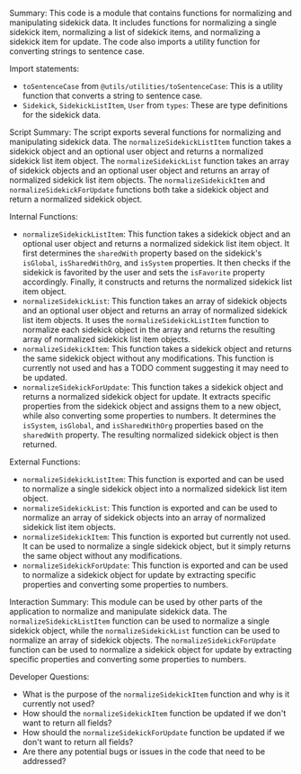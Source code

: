 Summary:
This code is a module that contains functions for normalizing and manipulating sidekick data. It includes functions for normalizing a single sidekick item, normalizing a list of sidekick items, and normalizing a sidekick item for update. The code also imports a utility function for converting strings to sentence case.

Import statements:
- `toSentenceCase` from `@utils/utilities/toSentenceCase`: This is a utility function that converts a string to sentence case.
- `Sidekick`, `SidekickListItem`, `User` from `types`: These are type definitions for the sidekick data.

Script Summary:
The script exports several functions for normalizing and manipulating sidekick data. The `normalizeSidekickListItem` function takes a sidekick object and an optional user object and returns a normalized sidekick list item object. The `normalizeSidekickList` function takes an array of sidekick objects and an optional user object and returns an array of normalized sidekick list item objects. The `normalizeSidekickItem` and `normalizeSidekickForUpdate` functions both take a sidekick object and return a normalized sidekick object.

Internal Functions:
- `normalizeSidekickListItem`: This function takes a sidekick object and an optional user object and returns a normalized sidekick list item object. It first determines the `sharedWith` property based on the sidekick's `isGlobal`, `isSharedWithOrg`, and `isSystem` properties. It then checks if the sidekick is favorited by the user and sets the `isFavorite` property accordingly. Finally, it constructs and returns the normalized sidekick list item object.
- `normalizeSidekickList`: This function takes an array of sidekick objects and an optional user object and returns an array of normalized sidekick list item objects. It uses the `normalizeSidekickListItem` function to normalize each sidekick object in the array and returns the resulting array of normalized sidekick list item objects.
- `normalizeSidekickItem`: This function takes a sidekick object and returns the same sidekick object without any modifications. This function is currently not used and has a TODO comment suggesting it may need to be updated.
- `normalizeSidekickForUpdate`: This function takes a sidekick object and returns a normalized sidekick object for update. It extracts specific properties from the sidekick object and assigns them to a new object, while also converting some properties to numbers. It determines the `isSystem`, `isGlobal`, and `isSharedWithOrg` properties based on the `sharedWith` property. The resulting normalized sidekick object is then returned.

External Functions:
- `normalizeSidekickListItem`: This function is exported and can be used to normalize a single sidekick object into a normalized sidekick list item object.
- `normalizeSidekickList`: This function is exported and can be used to normalize an array of sidekick objects into an array of normalized sidekick list item objects.
- `normalizeSidekickItem`: This function is exported but currently not used. It can be used to normalize a single sidekick object, but it simply returns the same object without any modifications.
- `normalizeSidekickForUpdate`: This function is exported and can be used to normalize a sidekick object for update by extracting specific properties and converting some properties to numbers.

Interaction Summary:
This module can be used by other parts of the application to normalize and manipulate sidekick data. The `normalizeSidekickListItem` function can be used to normalize a single sidekick object, while the `normalizeSidekickList` function can be used to normalize an array of sidekick objects. The `normalizeSidekickForUpdate` function can be used to normalize a sidekick object for update by extracting specific properties and converting some properties to numbers.

Developer Questions:
- What is the purpose of the `normalizeSidekickItem` function and why is it currently not used?
- How should the `normalizeSidekickItem` function be updated if we don't want to return all fields?
- How should the `normalizeSidekickForUpdate` function be updated if we don't want to return all fields?
- Are there any potential bugs or issues in the code that need to be addressed?